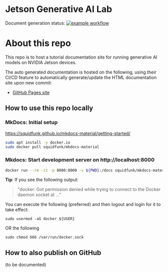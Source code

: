 # Jetson Generative AI Lab

Document generation status: [![example workflow](https://github.com/NVIDIA-AI-IOT/jetson-generative-ai-playground/actions/workflows/ci.yml/badge.svg)](https://github.com/NVIDIA-AI-IOT/jetson-generative-ai-playground/actions)

# About this repo

This repo is to host a tutorial documentation site for running generative AI models on NVIDIA Jetson devices.

The auto generated documentation is hosted on the following, using their CI/CD feature to automatically generate/update the HTML documentation site upon new commit:
  - [GitHub Pages site](https://nvidia-ai-iot.github.io/jetson-generative-ai-playground)

## How to use this repo locally

### MkDocs: Initial setup

https://squidfunk.github.io/mkdocs-material/getting-started/

```bash
sudo apt install -y docker.io
sudo docker pull squidfunk/mkdocs-material
```

### Mkdocs: Start development server on http://localhost:8000

```bash
docker run --rm -it -p 8000:8000 -v ${PWD}:/docs squidfunk/mkdocs-material
```

**Tip**: If you see the following output:   
> "docker: Got permission denied while trying to connect to the Docker daemon socket at ..." 

You can execute the following (preferred) and then logout and login for it to take effect:
```
sudo usermod -aG docker ${USER}
```
OR the following
```
sudo chmod 666 /var/run/docker.sock 
```

## How to also publish on GitHub

(to be documented)
